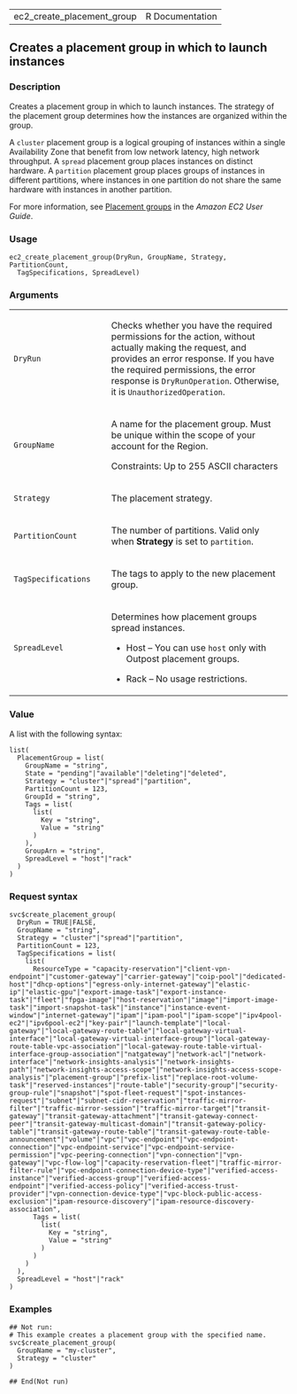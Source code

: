 <table style="width: 100%;">
<tbody>
<tr class="odd">
<td>ec2_create_placement_group</td>
<td style="text-align: right;">R Documentation</td>
</tr>
</tbody>
</table>

## Creates a placement group in which to launch instances

### Description

Creates a placement group in which to launch instances. The strategy of
the placement group determines how the instances are organized within
the group.

A `cluster` placement group is a logical grouping of instances within a
single Availability Zone that benefit from low network latency, high
network throughput. A `spread` placement group places instances on
distinct hardware. A `partition` placement group places groups of
instances in different partitions, where instances in one partition do
not share the same hardware with instances in another partition.

For more information, see [Placement
groups](https://docs.aws.amazon.com/AWSEC2/latest/UserGuide/placement-groups.html)
in the *Amazon EC2 User Guide*.

### Usage

    ec2_create_placement_group(DryRun, GroupName, Strategy, PartitionCount,
      TagSpecifications, SpreadLevel)

### Arguments

<table>
<colgroup>
<col style="width: 35%" />
<col style="width: 65%" />
</colgroup>
<tbody>
<tr class="odd">
<td><code id="ec2_create_placement_group_:_DryRun">DryRun</code></td>
<td><p>Checks whether you have the required permissions for the action,
without actually making the request, and provides an error response. If
you have the required permissions, the error response is
<code>DryRunOperation</code>. Otherwise, it is
<code>UnauthorizedOperation</code>.</p></td>
</tr>
<tr class="even">
<td><code
id="ec2_create_placement_group_:_GroupName">GroupName</code></td>
<td><p>A name for the placement group. Must be unique within the scope
of your account for the Region.</p>
<p>Constraints: Up to 255 ASCII characters</p></td>
</tr>
<tr class="odd">
<td><code
id="ec2_create_placement_group_:_Strategy">Strategy</code></td>
<td><p>The placement strategy.</p></td>
</tr>
<tr class="even">
<td><code
id="ec2_create_placement_group_:_PartitionCount">PartitionCount</code></td>
<td><p>The number of partitions. Valid only when
<strong>Strategy</strong> is set to <code>partition</code>.</p></td>
</tr>
<tr class="odd">
<td><code
id="ec2_create_placement_group_:_TagSpecifications">TagSpecifications</code></td>
<td><p>The tags to apply to the new placement group.</p></td>
</tr>
<tr class="even">
<td><code
id="ec2_create_placement_group_:_SpreadLevel">SpreadLevel</code></td>
<td><p>Determines how placement groups spread instances.</p>
<ul>
<li><p>Host – You can use <code>host</code> only with Outpost placement
groups.</p></li>
<li><p>Rack – No usage restrictions.</p></li>
</ul></td>
</tr>
</tbody>
</table>

### Value

A list with the following syntax:

    list(
      PlacementGroup = list(
        GroupName = "string",
        State = "pending"|"available"|"deleting"|"deleted",
        Strategy = "cluster"|"spread"|"partition",
        PartitionCount = 123,
        GroupId = "string",
        Tags = list(
          list(
            Key = "string",
            Value = "string"
          )
        ),
        GroupArn = "string",
        SpreadLevel = "host"|"rack"
      )
    )

### Request syntax

    svc$create_placement_group(
      DryRun = TRUE|FALSE,
      GroupName = "string",
      Strategy = "cluster"|"spread"|"partition",
      PartitionCount = 123,
      TagSpecifications = list(
        list(
          ResourceType = "capacity-reservation"|"client-vpn-endpoint"|"customer-gateway"|"carrier-gateway"|"coip-pool"|"dedicated-host"|"dhcp-options"|"egress-only-internet-gateway"|"elastic-ip"|"elastic-gpu"|"export-image-task"|"export-instance-task"|"fleet"|"fpga-image"|"host-reservation"|"image"|"import-image-task"|"import-snapshot-task"|"instance"|"instance-event-window"|"internet-gateway"|"ipam"|"ipam-pool"|"ipam-scope"|"ipv4pool-ec2"|"ipv6pool-ec2"|"key-pair"|"launch-template"|"local-gateway"|"local-gateway-route-table"|"local-gateway-virtual-interface"|"local-gateway-virtual-interface-group"|"local-gateway-route-table-vpc-association"|"local-gateway-route-table-virtual-interface-group-association"|"natgateway"|"network-acl"|"network-interface"|"network-insights-analysis"|"network-insights-path"|"network-insights-access-scope"|"network-insights-access-scope-analysis"|"placement-group"|"prefix-list"|"replace-root-volume-task"|"reserved-instances"|"route-table"|"security-group"|"security-group-rule"|"snapshot"|"spot-fleet-request"|"spot-instances-request"|"subnet"|"subnet-cidr-reservation"|"traffic-mirror-filter"|"traffic-mirror-session"|"traffic-mirror-target"|"transit-gateway"|"transit-gateway-attachment"|"transit-gateway-connect-peer"|"transit-gateway-multicast-domain"|"transit-gateway-policy-table"|"transit-gateway-route-table"|"transit-gateway-route-table-announcement"|"volume"|"vpc"|"vpc-endpoint"|"vpc-endpoint-connection"|"vpc-endpoint-service"|"vpc-endpoint-service-permission"|"vpc-peering-connection"|"vpn-connection"|"vpn-gateway"|"vpc-flow-log"|"capacity-reservation-fleet"|"traffic-mirror-filter-rule"|"vpc-endpoint-connection-device-type"|"verified-access-instance"|"verified-access-group"|"verified-access-endpoint"|"verified-access-policy"|"verified-access-trust-provider"|"vpn-connection-device-type"|"vpc-block-public-access-exclusion"|"ipam-resource-discovery"|"ipam-resource-discovery-association",
          Tags = list(
            list(
              Key = "string",
              Value = "string"
            )
          )
        )
      ),
      SpreadLevel = "host"|"rack"
    )

### Examples

    ## Not run: 
    # This example creates a placement group with the specified name.
    svc$create_placement_group(
      GroupName = "my-cluster",
      Strategy = "cluster"
    )

    ## End(Not run)
